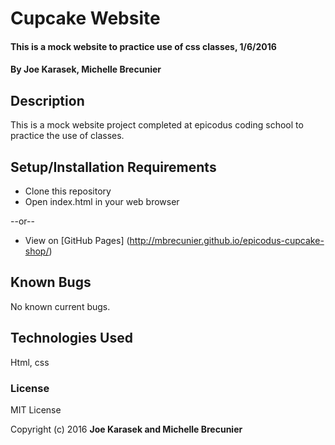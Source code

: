 # Cupcake Website

#### This is a mock website to practice use of css classes, 1/6/2016
#### By Joe Karasek, Michelle Brecunier

## Description

This is a mock website project completed at epicodus coding school to practice the use of classes.

## Setup/Installation Requirements

* Clone this repository
* Open index.html in your web browser

--or--

* View on [GitHub Pages] (http://mbrecunier.github.io/epicodus-cupcake-shop/)

## Known Bugs

No known current bugs.

## Technologies Used

Html, css

### License

MIT License

Copyright (c) 2016 **Joe Karasek and Michelle Brecunier**
